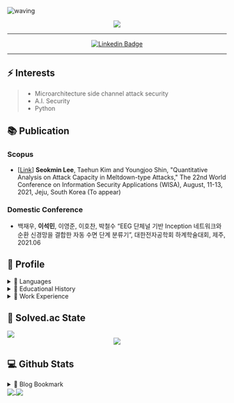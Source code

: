 

![waving](https://capsule-render.vercel.app/api?type=waving&height=200&text=Welcome!&fontAlign=80&fontAlignY=40&color=gradient)

<div align=center>
<a href="https://github.com/leesk212">
  <img align="center" src="https://hits.seeyoufarm.com/api/count/incr/badge.svg?url=https%3A%2F%2Fgithub.com%2Fleesk212%2Fhit-counter&count_bg=%2379C83D&title_bg=%23555555&icon=freebsd.svg&icon_color=%23E7E7E7&title=hits&edge_flat=false" />
</a>

---------------
  
[![Linkedin Badge](https://img.shields.io/badge/-LinkedIn-blue?style=flat-square&logo=Linkedin&logoColor=white&link=https://www.linkedin.com/in/profile-of-seokmin-lee/)](https://www.linkedin.com/in/profile-of-seokmin-lee/)

</div>

--------------
<h2 align="left">⚡ Interests</h2>  

> - Microarchitecture side channel attack security
> - A.I. Security
> - Python 

## :books: Publication
### Scopus
* [[Link](https://wisa.or.kr/accepted)] __Seokmin Lee__, Taehun Kim and Youngjoo Shin, "Quantitative Analysis on Attack Capacity in Meltdown-type Attacks," The 22nd World Conference on Information Security Applications (WISA), August, 11-13, 2021, Jeju, South Korea (To appear)
### Domestic Conference
* 백재우, __이석민__, 이영준, 이호찬, 박철수 “EEG 단체널 기반 Inception 네트워크와 순환 신경망을 결합한 자동 수면 단계 분류기”, 대한전자공학회 하계학술대회, 제주, 2021.06

<h2 align="left"> 🔭 Profile</h2>
<details><summary>🌱  Languages</summary><div markdown="1">

> - C/C++:  ⭐⭐⭐⭐  
> - Python: ⭐⭐⭐  
> - JAVA:   ⭐⭐  
> - MIPS:   ⭐⭐
> - MATLAB: ⭐
> - Elasticsearch: ⭐⭐  
> - SQL:   ⭐⭐

</div></details>


<details><summary>🌱  Educational History</summary><div markdown="1">

>   
> * Bachelor 
>> **Kwangwoon University**(Nowon-gu, Seoul)  
>> College of Software and Convergence  
>> - Major: Computer information engineering  
>> - Status: Senior  
>> - Project experience: 
>>> * Compiler
>>>   * [(private)infix2postfix_by_python](https://github.com/leesk212/compiler/tree/main/infix2postfix)
>>> * Database and Application 
>>>   * [Web project: 디비만만](https://github.com/0xF4D3C0D3/kw-db-project-2020)
>>>   * [kakao_login_api_by_python](https://github.com/leesk212/kakao_login_api_by_python)
>>>   * [Demonstate video](https://www.youtube.com/watch?v=4eEvMKFw9_g)
>>> * [Deepsleepnet(deepLearning project)](https://github.com/leesk212/new_deepsleepnet)
>>> * Docker
>>>   * [(private)project](https://github.com/leesk212/4_1/tree/main/ISA/Docker)
>>> * Embedded System S/W Design
>>>   * [(private)Assignemnet & Document](https://github.com/leesk212/4_1/tree/main/E_S)
>>>   * [(private)Mail-Service on RTOS](https://github.com/leesk212/Embedded_PROJECT)
>>> * Machine Learning
>>>   * [(private)ML_with_Security](https://github.com/leesk212/ML_with_Security)  
>>> * System Programming  
>>>   * [FTP server(socket programming)](https://github.com/leesk212/Linux/tree/master/SystemProgramming) 
>>> * Web Hacking
>>>   * [(private)burpsuite with meltasploitable2](https://github.com/leesk212/4_1/tree/main/ISA/Web-hacking)
>>>   * [(private)wfuzz](https://github.com/leesk212/4_1/tree/main/ISA/Web-hacking/wfuzz)   
>>>   * [(private)cross-site-scripting attack](https://github.com/leesk212/4_1/tree/main/ISA/Web-hacking/cross-site-scripting-attack)
>>>   * [(private)metasploit](https://github.com/leesk212/4_1/tree/main/ISA/Web-hacking/metasploit)
>> - 2016/03 ~   
> * Program
>> - **BlackHat_2020**   
>>    * [About A Complete Practical Approach to Malware Analysis and Memory Forensics](https://github.com/leesk212/BlackHat_2020)   
>> - [**IDEC_2021**](https://github.com/leesk212/2021_IDEC)   
>>    * GPU 하드웨어에 대한 이해 및 CUDA 프로그래밍  
>>    * 암호알고리즘 이론과 실제  
>> - [**(private)System Security_korea_Univ**](https://github.com/leesk212/System-Security)
>> - NetSec2021
>>    * [(private)Practice of deepfake_analyzer](https://github.com/leesk212/private_post/tree/master/NetSec-Deepfake)
>> - Blackhat_ASIA_20201
>>    * [Apple Neural Engine Internal: From ML Algorithm to HW Registers](https://github.com/leesk212/BlackHat_2020/tree/main/BlackHat_2021_briefing)


</div></details>
 
<details><summary>🌱  Work Experience</summary><div markdown="1">
 
> * InTheForest(Cyber Security Company) 
>> - Program: Kwangwoon University Summer Short-Term Internship      
>> - Project experience: [Sysmon-EL-Python_PyQt](https://github.com/leesk212/Sysmon-EL-Python_PyQt)
>> - 2020/07/03 ~ 2020/08/25
> * Hanyang Cyber Univ project
>> - Program: Outsourcing
>> - Project experience: [(private)User dependent reactive program](https://github.com/leesk212/HanyangUniv_project)
>> - 2020/08/26 ~ 2020/09/05 
> * [CSS Lab(Compuer Systems Security Lab)](https://sites.google.com/view/icseclab/home)
>> - Program: Korea University Undergaduate reasearch student      
>> - Project experience:  
>>> * Alert of Detection program(from PCM)   
>>>> * [(private)Detection program and KakaoTalk server linkage program](https://github.com/leesk212/kakao_api)   
>>> * Microarchitecture side channel attack(on going)
>>>> * [(private)Review of Flush+Reload paper & Implementation of Flush+Reload attack (to gnupg-1.4.13)](https://github.com/leesk212/FLUSH-RELOAD-Attack-Implementation)
>>>> * [Review of Flush+Flush paper](https://leesk212.github.io/paper-Flush+Flush_A_Fast_and_Stealthy_Cache_Attack/)
>>>> * (private)Review of Meltdown paper & Implementation of Meltdown attack
>>>> * [(private)Review of ZombieLoad paper & Implementation of ZombieLoad attack](https://github.com/leesk212/ZombieLoad-Implementation)
>>>> * [(private)Ongoing Project](https://github.com/leesk212/Measurement_of_transient_instruction)  
>>>>   * [(private)Meltdown2Zombieload PoC](https://github.com/leesk212/Meltdown2Zombieload)
>>>>   * [(private)Result](https://github.com/leesk212/Result)
>>>>   * [(private)Paper work](https://github.com/leesk212/private_post/tree/master/Paperwork/Measurement%20of%20Transient%20instruction)
>>>>   * [(private)MTIC Proof-of-Concept](https://github.com/leesk212/MTIC)
>>> * National Security Research Project
>>>>   * [(private)tool-kit](https://github.com/taehunk/NSR-SMTP)
>>>>   * [(private)DNSlookup](https://github.com/leesk212/private_post/blob/master/NSR/Mail_service/DNSQUERYCODE)
>>>>   * [(private)TLSRPT](https://github.com/leesk212/TLSRPT)
>>> * ETC
>>>>   * [(private)zinc](https://github.com/taehunk/zinc)
>> - 2020/09/07 ~   

</div></details>


## 📖  Solved.ac State 
<a href="https://solved.ac/leesk212">
  <img align="center" src="http://mazassumnida.wtf/api/mini/generate_badge?boj=leesk212" />
</a>

<center>

<a href="https://solved.ac/class">
  <img align="center" src="https://github-readme-solvedac.hyp3rflow.vercel.app/api/?handle=leesk212" />
</a>
</center>
  
  
<h2 align="left">💻 Github Stats</h2>


<details><summary>💬  Blog Bookmark</summary><div markdown="1">

## AI
### Deep Learning
### Machine Learning
#### Increment Learning
## Algorithm
## Assembly
> * [basic](https://duddnr0615k.tistory.com/263)


## BigData
### Elastic-Stack


## Computer Language
### C/C++
### Git

### HTML

> 1. [이미지크기 변경삽입](https://leesk212.github.io/HTML-%EC%9D%B4%EB%AF%B8%EC%A7%80%ED%81%AC%EA%B8%B0-%EB%B3%80%EA%B2%BD%EC%82%BD%EC%9E%85/)



#### Markdown
> 1. [Basic markdown_language](https://leesk212.github.io/MD-Basic-Markdown-language/)  
> 2. [마크다운 표만들기](https://inasie.github.io/it%EC%9D%BC%EB%B0%98/%EB%A7%88%ED%81%AC%EB%8B%A4%EC%9A%B4-%ED%91%9C-%EB%A7%8C%EB%93%A4%EA%B8%B0/)
> 3. [md2pdf](https://leesk212.github.io/MD-md2pdf/)

### Matlab
#### Language
> 1. [type]
> 1. [dir](https://kr.mathworks.com/help/matlab/ref/dir.html)
> 2. [pwd](https://kr.mathworks.com/help/matlab/ref/pwd.html)
> 3. [for](https://m.blog.naver.com/PostView.nhn?blogId=seo0511&logNo=221175867019&proxyReferer=https:%2F%2Fwww.google.com%2F)
> 4. [sprintf](https://kiljh.tistory.com/entry/%EB%A7%A4%ED%8A%B8%EB%9E%A9Matlab-%ED%95%A8%EC%88%98-%EB%AC%B8%EC%9E%A5%EA%B2%B0%ED%95%A9-sprintf)
> 5. [strsplit](https://kr.mathworks.com/help/matlab/ref/strsplit.html)
> 6. [All_of_fig]()

#### Fix_Error
> 1. [Error -9](https://leesk212.github.io/Matlab-Mat2Png/)
#### Transpose
> 1. [mat2png](https://leesk212.github.io/Matlab-Mat2Png/)
> 2. [mat2png_whilemovingdirectory](https://leesk212.github.io/Matlab-mat2png_while_moving_directory/)

#### Wavelets
* [mat2wavelet](https://leesk212.github.io/matlab-mat2wavelet/)  
> 1. [What Are Wavelets]()



### MIPS
### MySQL
### Python  
#### Module

> 1. [os]
>> 3. [basic]
>> 1. [.remove](https://webisfree.com/2018-03-16/python-%ED%8C%8C%EC%9D%BC-%EB%B0%8F-%EB%94%94%EB%A0%89%ED%86%A0%EB%A6%AC-%EC%82%AD%EC%A0%9C%ED%95%98%EB%8A%94-%EB%B0%A9%EB%B2%95)
>> 2. [.walk]

#### Transpose

> 1. [npz2mat](https://leesk212.github.io/Python-npz2mat/)
> 2. [npz2mat_whilemovingdir](https://leesk212.github.io/Python-npz2mat_while_moving_dir/)

> 1. [1차원list 초기화 선언](https://github.com/leesk212/Practice-Coding-Test/blob/master/code_note/1%EC%B0%A8%EC%9B%90%20list%20%EC%B4%88%EA%B8%B0%ED%99%94%20%EC%84%A0%EC%96%B8.py)  
> 2. [2차원list 빠른행 선언](https://github.com/leesk212/Practice-Coding-Test/blob/master/code_note/2%EC%B0%A8%EC%9B%90%20list%20%EB%B9%A0%EB%A5%B8%20%ED%96%89%20%EC%84%A0%EC%96%B8.py)  
> 2. [2차원list 중 중복 제거](https://github.com/leesk212/Practice-Coding-Test/blob/master/code_note/2%EC%B0%A8%EC%9B%90%20list%EC%A4%91%20%EC%A4%91%EB%B3%B5%EC%A0%9C%EA%B1%B0.py)  
> 2. [if안에서의 in](https://github.com/leesk212/Practice-Coding-Test/blob/master/code_note/if%20%EC%95%88%EC%97%90%EC%84%9C%EC%9D%98%20in.py)  
> 2. [문자열 안에서 일정문자 검색하기](https://github.com/leesk212/Practice-Coding-Test/blob/master/code_note/%EB%AC%B8%EC%9E%90%EC%97%B4%20%EC%95%88%EC%97%90%EC%84%9C%20%EC%9D%BC%EC%A0%95%20%EB%AC%B8%EC%9E%90%20%EA%B2%80%EC%83%89%ED%95%98%EA%B8%B0.py)  
> 2. [시간비교](https://github.com/leesk212/Practice-Coding-Test/blob/master/code_note/%EC%8B%9C%EA%B0%84%20%EB%B9%84%EA%B5%90.py) 
> 3. [OnlyPngFile_whilemovingdirectory](https://leesk212.github.io/python-Onlypngfile_whilemovingDirectory/)


#### PyQt5

> 1. [Basic](https://leesk212.github.io/Pyqt-Study_PyQt5/)




## Network
## Operating Sysmtem
> * [linux 원격 접속 허용하기](https://leesk212.github.io/Linux-Setting-ssh/)
> * [linux ssh로 scp통신하기](https://leesk212.github.io/Linux-SCP/)


## Security
> 1. [FortuneTeller: Predicting Microarchitecture Attacks via Unsupervised Deep Learning](https://leesk212.github.io/paper-Review_of_FortuneTeller/)  
> 1. [Secret-Key Encryption](https://leesk212.github.io/Security-Secret-Key-Encryption/)  
> 2. [One-way-hash](https://leesk212.github.io/Security-One-way-hash-function/)
> 1. [MemoryLayout & Backdoor](https://leesk212.github.io/Security-FTZ_0&1/)
> 2. [Vim & " " & ; ](https://leesk212.github.io/Security-FTZ_2&3/)
> 1. [Encryption]()

## Development Idea
> 1. [[Program]축구시뮬레이터 for YouTuber]()  
> 2. [[Program]고도화된 네비게이션]()  
> 3. [[Book]삼성(三性)]()   
> 4. [[Attack]Fragmentation 中 hole에 악성코드를 넣어놓으면 P.M에서의 공격은 어떨까? 또는 V.M에 길이를 가변적으로 붙여서 악성코드를 뒷줄에 추가한다면, Attack과 탐지가 될 수 있지않을까?]()  
> 5. [[Security]


</div></details>



<a href="https://github.com/leesk212">
  <img align="center" src="https://github-readme-stats.vercel.app/api?username=leesk212&line_height=27&show_icons=true&hide_border=true&theme=dark" />
</a>
<a href="https://github.com/leesk212">
  <img align="center" src="https://github-readme-stats.vercel.app/api/top-langs/?username=leesk212&theme=dark&hide_border=true&exclude_repo=leesk212.github.io&langs_count=3" />
</a>


